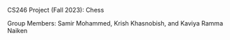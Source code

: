 CS246 Project (Fall 2023): Chess

Group Members: Samir Mohammed, Krish Khasnobish, and Kaviya Ramma Naiken

